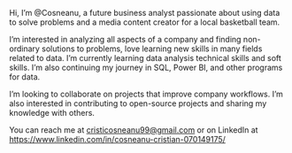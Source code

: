 Hi, I’m @Cosneanu, a future business analyst passionate about using data to solve problems and a media content creator for a local basketball team. 

I’m interested in analyzing all aspects of a company and finding non-ordinary solutions to problems, love learning new skills in many fields related to data. I’m currently learning data analysis technical skills and soft skills. I’m also continuing my journey in SQL, Power BI, and other programs for data.

I’m looking to collaborate on projects that improve company workflows. I’m also interested in contributing to open-source projects and sharing my knowledge with others.

You can reach me at cristicosneanu99@gmail.com or on LinkedIn at https://www.linkedin.com/in/cosneanu-cristian-070149175/
